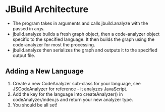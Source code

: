 # JBuild Architecture

* The program takes in arguments and calls jbuild.analyze with the passed in args.
* jbuild.analyze builds a fresh graph object, then a code-analyzer object specific to the specified language. It then builds the graph using the code-analyzer for most the processing.
* jbuild.analyze then serializes the graph and outputs it to the specified output file.

## Adding a New Language
1. Create a new CodeAnalyzer sub-class for your language, see JSCodeAnalyzer for reference - it analyzes JavaScript.
2. Add the key for the language into createAnalyzer() in codeAnalyzer/index.js and return your new analyzer type.
3. You should be all set!
